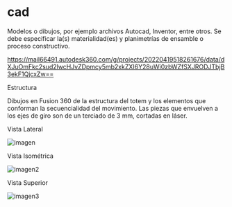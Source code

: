 # cad

Modelos o dibujos, por ejemplo archivos Autocad, Inventor, entre otros. 
Se debe especificar la(s) materialidad(es) y planimetrías de ensamble o proceso constructivo.

https://mail66491.autodesk360.com/g/projects/20220419518261676/data/dXJuOmFkc2sud2lwcHJvZDpmcy5mb2xkZXI6Y28uWi0zbWZfSXJRODJTbjB3ekF1QjcxZw==


Estructura

Dibujos en Fusion 360 de la estructura del totem y los elementos que conforman la secuencialidad del movimiento. Las piezas que envuelven a los ejes de giro son de un terciado de 3 mm, cortadas en láser.

Vista Lateral

![imagen](https://wiki.ead.pucv.cl/images/1/14/Fusion360_movimientoondulatorio1.jpg)

Vista Isométrica

![imagen2](https://wiki.ead.pucv.cl/images/7/76/Fusion360_movimientoondulatoriosegundo.jpg)

Vista Superior

![imagen3](https://wiki.ead.pucv.cl/images/d/d0/Fusion360_movimientoondulatoriotercero.jpg)



